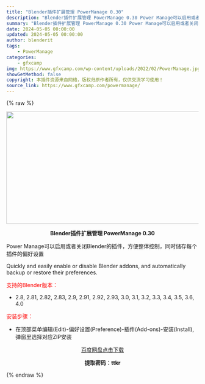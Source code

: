 ```yaml
---
title: "Blender插件扩展管理 PowerManage 0.30"
description: "Blender插件扩展管理 PowerManage 0.30 Power Manage可以启用或者关闭Blender的插件，方便整体控制，同时储存每个插件的偏好设置 Quickly and easil..."
summary: "Blender插件扩展管理 PowerManage 0.30 Power Manage可以启用或者关闭Blender的插件，方便整体控制，同时储存每个插件的偏好设置 Quickly and easil..."
date: 2024-05-05 00:00:00
updated: 2024-05-05 00:00:00
author: blenderit
tags: 
    - PowerManage
categories:
    - gfxcamp
img: https://www.gfxcamp.com/wp-content/uploads/2022/02/PowerManage.jpg
showGetMethod: false
copyright: 本插件资源来自网络，版权归原作者所有，仅供交流学习使用！
source_link: https://www.gfxcamp.com/powermanage/
---
```


{% raw %}
<div><p><img decoding="async" class="aligncenter size-full wp-image-101942" src="https://www.gfxcamp.com/wp-content/uploads/2022/02/PowerManage.jpg" data-src="https://www.gfxcamp.com/wp-content/uploads/2022/02/PowerManage.jpg" alt="" width="590" height="295" data-srcset="https://www.gfxcamp.com/wp-content/uploads/2022/02/PowerManage.jpg 590w, https://www.gfxcamp.com/wp-content/uploads/2022/02/PowerManage-150x75.jpg 150w" data-sizes="(max-width: 590px) 100vw, 590px"></p><p style="text-align: center;"><strong>Blender插件扩展管理 PowerManage 0.30</strong></p><p>Power Manage可以启用或者关闭Blender的插件，方便整体控制，同时储存每个插件的偏好设置</p><p>Quickly and easily enable or disable Blender addons, and automatically backup or restore their preferences.</p><p style="text-align: left;"><span style="color: #ff0000;">支持的Blender版本：</span></p><ul>
<li style="text-align: left;">2.8, 2.81, 2.82, 2.83, 2.9, 2.91, 2.92, 2.93, 3.0, 3.1, 3.2, 3.3, 3.4, 3.5, 3.6, 4.0</li>
</ul><p style="text-align: left;"><span style="color: #ff0000;">安装步骤：</span></p><ul>
<li>在顶部菜单编辑(Edit)-偏好设置(Preference)-插件(Add-ons)-安装(Install),弹窗里选择对应ZIP安装</li>
</ul><p style="text-align: center;"><a class="maxbutton-3 maxbutton maxbutton-baidu" target="_blank" rel="noopener" href="https://pan.baidu.com/s/1utO0tyPLtEutUfnLrzoYow?pwd=ttkr"><span class="mb-text">百度网盘点击下载</span></a></p><p style="text-align: center;"><strong>提取密码：ttkr</strong></p></div>
<div style="display: none">gfxcamp</div>
{% endraw %}